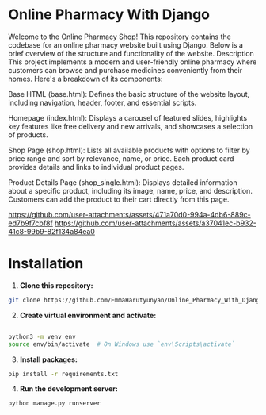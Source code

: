 # Online Pharmacy With Django
Welcome to the Online Pharmacy Shop! This repository contains the codebase for an online pharmacy website built using Django. Below is a brief overview of the structure and functionality of the website.
Description
This project implements a modern and user-friendly online pharmacy where customers can browse and purchase medicines conveniently from their homes. Here's a breakdown of its components:

Base HTML (base.html): Defines the basic structure of the website layout, including navigation, header, footer, and essential scripts.

Homepage (index.html): Displays a carousel of featured slides, highlights key features like free delivery and new arrivals, and showcases a selection of products.

Shop Page (shop.html): Lists all available products with options to filter by price range and sort by relevance, name, or price. Each product card provides details and links to individual product pages.

Product Details Page (shop_single.html): Displays detailed information about a specific product, including its image, name, price, and description. Customers can add the product to their cart directly from this page.

https://github.com/user-attachments/assets/471a70d0-994a-4db6-889c-ed7b9f7cbf8f
https://github.com/user-attachments/assets/a37041ec-b932-41c8-99b9-82f134a84ea0


# Installation
1. **Clone this repository:**
```bash
git clone https://github.com/EmmaHarutyunyan/Online_Pharmacy_With_Django.git
```

2. **Create virtual environment and activate:**
```bash

python3 -m venv env
source env/bin/activate  # On Windows use `env\Scripts\activate`
```

3. **Install packages:**
```bash
pip install -r requirements.txt
```

4. **Run the development server:**
```bash
python manage.py runserver
```

